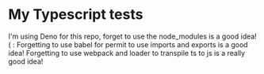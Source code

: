 # My Typescript tests

I'm using Deno for this repo, forget to use the node_modules is a good idea! ( :
Forgetting to use babel for permit to use imports and exports is a good idea!
Forgetting to use webpack and loader to transpile ts to js is a really good idea!

